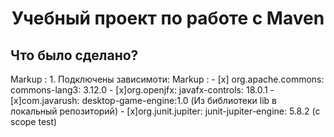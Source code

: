 <h1 align="center">Учебный проект по работе с Maven</h1>

<h2>Что было сделано?</h2>

Markup : 1. Подключены зависимоти:
Markup : - [x] org.apache.commons: commons-lang3: 3.12.0
         - [x]org.openjfx: javafx-controls: 18.0.1
         - [x]com.javarush: desktop-game-engine:1.0 (Из библиотеки lib в локальный репозиторий)
         - [x]org.junit.jupiter: junit-jupiter-engine: 5.8.2 (с scope test)
